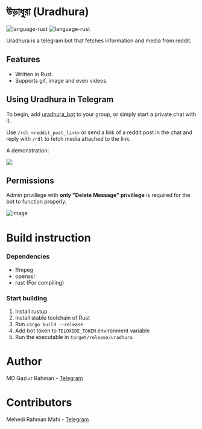 # উড়াধুরা (Uradhura)

![language-rust](https://img.shields.io/badge/Language-Rust-orange)
![language-rust](https://img.shields.io/badge/Platform-Telegram-blue)

Uradhura is a telegram bot that fetches information and media from reddit.

## Features
- Written in Rust.
- Supports gif, image and even videos.

## Using Uradhura in Telegram

To begin, add [uradhura_bot](https://t.me/uradhura_bot) to your group, or simply start a private chat with it.

Use `/rdl <reddit_post_link>` or send a link of a reddit post in the chat and reply with `/rdl` to fetch media attached to the link. 

A demonstration:

![](https://github.com/The-Penguins-Club/uradhura/blob/main/assets/uradhura_bot.gif)

## Permissions

Admin privillege with **only "Delete Message" privillege** is required for the bot to function properly.

![image](https://user-images.githubusercontent.com/63340482/160439196-f7aedae9-4b4d-4e59-9c94-e66e6eb986a4.png)


# Build instruction

### Dependencies
- ffmpeg
- openssl
- rust (For compiling)

### Start building

1. Install rustup
2. Install stable toolchain of Rust
3. Run `cargo build --release`
4. Add bot token to `TELOXIDE_TOKEN` environment variable
4. Run the executable in `target/release/uradhura`

# Author

MD Gaziur Rahman - [Telegram](https://t.me/mdgaziur001)

# Contributors

Mehedi Rahman Mahi - [Telegram](https://t.me/mehedirm)

